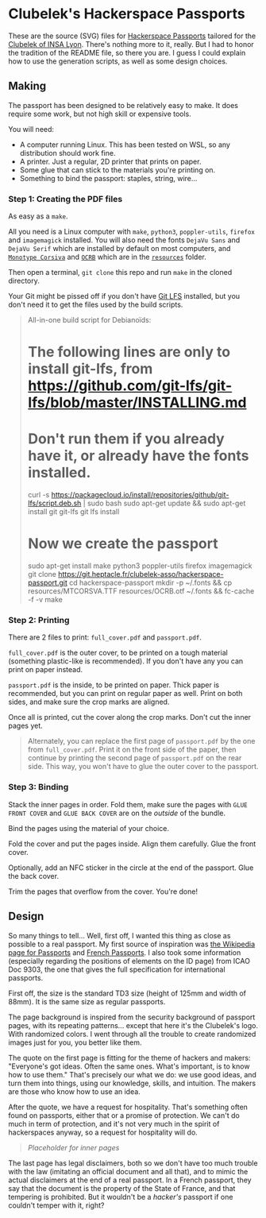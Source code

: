 # Clubelek's Hackerspace Passports

These are the source (SVG) files for [Hackerspace Passports](https://www.noisebridge.net/wiki/Passport)
tailored for the [Clubelek of INSA Lyon](https://wiki.hackerspaces.org/Clubelek).
There's nothing more to it, really. But I had to honor the tradition of the README file,
so there you are. I guess I could explain how to use the generation scripts,
as well as some design choices.

## Making

The passport has been designed to be relatively easy to make. It does require some work,
but not high skill or expensive tools.

You will need:

 - A computer running Linux. This has been tested on WSL, so any distribution
   should work fine.
 - A printer. Just a regular, 2D printer that prints on paper.
 - Some glue that can stick to the materials you're printing on.
 - Something to bind the passport: staples, string, wire...

### Step 1: Creating the PDF files

As easy as a `make`.

All you need is a Linux computer with `make`, `python3`, `poppler-utils`,
`firefox` and `imagemagick` installed. You will also need the fonts `DejaVu Sans`
and `DejaVu Serif` which are installed by default on most computers,
and [`Monotype Corsiva`](/resources/MTCORSVA.TTF) and [`OCRB`](/resources/OCRB.otf)
which are in the [`resources`](/resources) folder.

Then open a terminal, `git clone` this repo and run `make` in the cloned directory.

Your Git might be pissed off if you don't have [Git LFS](https://git-lfs.github.com/)
installed, but you don't need it to get the files used by the build scripts.

> All-in-one build script for Debianoïds:
>
>    # The following lines are only to install git-lfs, from https://github.com/git-lfs/git-lfs/blob/master/INSTALLING.md
>    # Don't run them if you already have it, or already have the fonts installed.
>    curl -s https://packagecloud.io/install/repositories/github/git-lfs/script.deb.sh | sudo bash
>    sudo apt-get update && sudo apt-get install git git-lfs
>    git lfs install
>    
>    # Now we create the passport
>    sudo apt-get install make python3 poppler-utils firefox imagemagick
>    git clone https://git.heptacle.fr/clubelek-asso/hackerspace-passport.git
>    cd hackerspace-passport
>    mkdir -p ~/.fonts && cp resources/MTCORSVA.TTF resources/OCRB.otf ~/.fonts && fc-cache -f -v
>    make

### Step 2: Printing

There are 2 files to print: `full_cover.pdf` and `passport.pdf`.

`full_cover.pdf` is the outer cover, to be printed on a tough material
(something plastic-like is recommended). If you don't have any you can print
on paper instead.

`passport.pdf` is the inside, to be printed on paper. Thick paper is recommended,
but you can print on regular paper as well. Print on both sides,
and make sure the crop marks are aligned.

Once all is printed, cut the cover along the crop marks. Don't cut the inner pages yet.

> Alternately, you can replace the first page of `passport.pdf` by the one from
> `full_cover.pdf`. Print it on the front side of the paper,
> then continue by printing the second page of `passport.pdf` on the rear side.
> This way, you won't have to glue the outer cover to the passport.

### Step 3: Binding

Stack the inner pages in order. Fold them, make sure the pages with `GLUE FRONT COVER`
and `GLUE BACK COVER` are on the *outside* of the bundle.

Bind the pages using the material of your choice.

Fold the cover and put the pages inside. Align them carefully. Glue the front cover.

Optionally, add an NFC sticker in the circle at the end of the passport. Glue the back cover.

Trim the pages that overflow from the cover. You're done!

## Design

So many things to tell... Well, first off, I wanted this thing as close as possible
to a real passport. My first source of inspiration was
[the Wikipedia page for Passports](https://en.wikipedia.org/wiki/Passport) and
[French Passports](https://en.wikipedia.org/wiki/French_passport).
I also took some information (especially regarding the positions of elements
on the ID page) from ICAO Doc 9303, the one that gives the full specification
for international passports.

First off, the size is the standard TD3 size (height of 125mm and width of 88mm).
It is the same size as regular passports.

The page background is inspired from the security background of passport pages,
with its repeating patterns... except that here it's the Clubelek's logo.
With randomized colors. I went through all the trouble to create randomized
images just for you, you better like them.

The quote on the first page is fitting for the theme of hackers and makers:
"Everyone's got ideas. Often the same ones. What's important, is to know how to use them."
That's precisely our what we do: we use good ideas, and turn them into things,
using our knowledge, skills, and intuition.
The makers are those who know how to use an idea.

After the quote, we have a request for hospitality. That's something often found on passports,
either that or a promise of protection. We can't do much in term of protection,
and it's not very much in the spirit of hackerspaces anyway, so a request for hospitality will do.

> *Placeholder for inner pages*

The last page has legal disclaimers, both so we don't have too much trouble with the law
(imitating an official document and all that), and to mimic the actual disclaimers
at the end of a real passport. In a French passport, they say that the document
is the property of the State of France, and that tempering is prohibited.
But it wouldn't be a *hacker's* passport if one couldn't temper with it, right?
